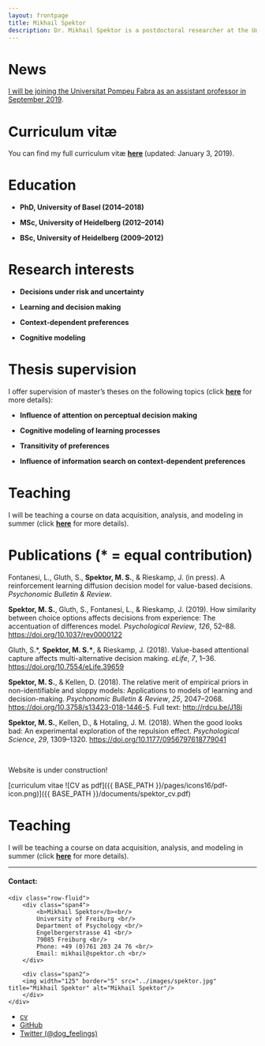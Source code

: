 ```yaml
---
layout: frontpage
title: Mikhail Spektor
description: Dr. Mikhail Spektor is a postdoctoral researcher at the University of Freiburg.
---
```


<h1 id="news">News</h1>
<p><a href="https://www.upf.edu/web/econ/home/-/asset_publisher/Vld4rb7onACA/content/id/223597180/maximized">I will be joining the Universitat Pompeu Fabra as an assistant professor in September 2019</a>.</p>


<h1 id="curriculum-vitæ">Curriculum vitæ</h1>
<p>You can find my full curriculum vit<span>æ</span> <strong><a href="/Members/mspektor/spektorCV/">here</a>&nbsp;</strong>(updated: January 3, 2019).</p>
<h1 id="education">Education</h1>
<ul>
    <li>
    <p><span><strong>PhD, University of Basel (2014&ndash;2018)</strong></span></p>
    </li>
    <li>
    <p><span><strong>MSc, University of Heidelberg (2012&ndash;2014)</strong></span></p>
    </li>
    <li>
    <p><span><strong>BSc, University of Heidelberg (2009&ndash;2012)</strong></span></p>
    </li>
</ul>
<h1 id="research-interests">Research interests</h1>
<ul>
    <li>
    <p><span><strong>Decisions under risk and uncertainty</strong></span></p>
    </li>
    <li>
    <p><span><strong>Learning and decision making</strong></span></p>
    </li>
    <li>
    <p><span><strong>Context-dependent preferences</strong></span></p>
    </li>
    <li>
    <p><span><strong>Cognitive modeling</strong></span></p>
    </li>
</ul>
<h1 id="thesis-supervision">Thesis supervision</h1>
<p>I offer supervision of master&rsquo;s theses on the following topics (click <a href="/abteilungen/Sozialpsychologie.Methodenlehre/Internships%20and%20Theses/internships.html"><strong>here</strong></a> for more details):</p>
<ul>
    <li>
    <p><span><strong>Influence of attention on perceptual decision making</strong></span></p>
    </li>
    <li>
    <p><span><strong>Cognitive modeling of learning processes</strong></span></p>
    </li>
    <li>
    <p><span><strong>Transitivity of preferences</strong></span></p>
    </li>
    <li>
    <p><span><strong>Influence of information search on context-dependent preferences</strong></span></p>
    </li>
</ul>
<h1 id="teaching">Teaching</h1>
<p>I will be teaching a course on data acquisition, analysis, and modeling in summer (click <a href="https://campus.uni-freiburg.de/qisserver/pages/startFlow.xhtml?_flowId=detailView-flow&amp;unitId=8212"><strong>here</strong></a> for more details).</p>
<h1 id="publications-equal-contribution">Publications (* = equal contribution)</h1>
<div id="refs" class="references">
<div id="ref-Fontanesi2018">
<p>Fontanesi, L., Gluth, S., <strong>Spektor, M. S.</strong>, &amp; Rieskamp, J. (in press). A reinforcement learning diffusion decision model for value-based decisions. <em>Psychonomic Bulletin &amp; Review</em>.</p>
</div>
<div id="ref-Spektor2019">
<p><strong>Spektor, M. S.</strong>, Gluth, S., Fontanesi, L., &amp; Rieskamp, J. (2019). How similarity between choice options affects decisions from experience: The accentuation of differences model. <em>Psychological Review</em>, <em>126</em>, 52&ndash;88. <a href="https://doi.org/10.1037/rev0000122" class="uri">https://doi.org/10.1037/rev0000122</a></p>
</div>
<div id="ref-Gluth2018">
<p>Gluth, S.*, <strong>Spektor, M. S.*</strong>, &amp; Rieskamp, J. (2018). Value-based attentional capture affects multi-alternative decision making. <em>eLife</em>, <em>7</em>, 1&ndash;36. <a href="https://doi.org/10.7554/eLife.39659" class="uri">https://doi.org/10.7554/eLife.39659</a></p>
</div>
<div id="ref-Spektor2018">
<p><strong>Spektor, M. S.</strong>, &amp; Kellen, D. (2018). The relative merit of empirical priors in non-identifiable and sloppy models: Applications to models of learning and decision-making. <em>Psychonomic Bulletin &amp; Review</em>, <em>25</em>, 2047&ndash;2068. <a href="https://doi.org/10.3758/s13423-018-1446-5" class="uri">https://doi.org/10.3758/s13423-018-1446-5</a>. Full text: <a href="http://rdcu.be/J18i" class="uri">http://rdcu.be/J18i</a></p>
</div>
<div id="ref-Spektor2018a">
<p><strong>Spektor, M. S.</strong>, Kellen, D., &amp; Hotaling, J. M. (2018). When the good looks bad: An experimental exploration of the repulsion effect. <em>Psychological Science</em>, <em>29</em>, 1309&ndash;1320. <a href="https://doi.org/10.1177/0956797618779041" class="uri">https://doi.org/10.1177/0956797618779041</a></p>
</div>
</div>
<p>&nbsp;</p>


Website is under construction!

[curriculum vitae ![CV as pdf]({{ BASE_PATH }}/pages/icons16/pdf-icon.png)]({{ BASE_PATH }}/documents/spektor_cv.pdf)<br/>

<h1 id="teaching">Teaching</h1>
<p>I will be teaching a course on data acquisition, analysis, and modeling in summer (click <a href="https://campus.uni-freiburg.de/qisserver/pages/startFlow.xhtml?_flowId=detailView-flow&amp;unitId=8212"><strong>here</strong></a> for more details).</p>


---


<div class="container">
<h4><a name="contact"></a>Contact:</h4>

    <div class="row-fluid">
        <div class="span4">
            <b>Mikhail Spektor</b><br/>
            University of Freiburg <br/>
            Department of Psychology <br/>
            Engelbergerstrasse 41 <br/>
            79085 Freiburg <br/>
            Phone: +49 (0)761 203 24 76 <br/>
            Email: mikhail@spektor.ch <br/>
        </div>

        <div class="span2">
        <img width="125" border="5" src="../images/spektor.jpg" title="Mikhail Spektor" alt="Mikhail Spektor"/>
        </div>
    </div>
</div>

<div class="navbar">
  <div class="navbar-inner">
      <ul class="nav">
          <li><a href="{{ BASE_PATH }}/assets/CV.pdf">cv</a></li>
          <li><a href="https://github.com/msspektor">GitHub</a></li>
          <li><a href="https://twitter.com/SpektorMikhail">Twitter (@dog_feelings)</a></li>
      </ul>
  </div>
</div>
